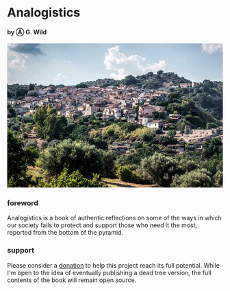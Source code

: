 # Analogistics
#### by Ⓐ G. Wild

![Riace](riace.jpg)

### foreword
Analogistics is a book of authentic reflections on some of the ways in which our society fails to protect and support those who need it the most, reported from the bottom of the pyramid.

### support
Please consider a [donation](https://www.gofundme.com/f/analogistics) to help this project reach its full potential. While I'm open to the idea of eventually publishing a dead tree version, the full contents of the book will remain open source.

